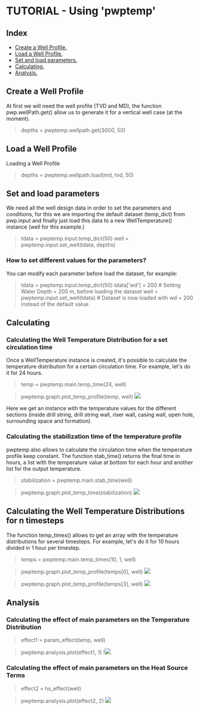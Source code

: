 # TUTORIAL - Using 'pwptemp'

## Index ##

* [Create a Well Profile.](#create-a-well-profile)  
* [Load a Well Profile.](#load-a-well-profile)
* [Set and load parameters.](#set-and-load-parameters)
* [Calculating.](#calculating)
* [Analysis.](#analysis)

## Create a Well Profile 
At first we will need the well profile (TVD and MD), the function pwp.wellPath.get() allow us to generate it for a vertical well case 
(at the moment). 

> depths = pwptemp.wellpath.get(3000, 50)

## Load a Well Profile
Loading a Well Profile

> depths = pwptemp.wellpath.load(md, tvd, 50)

## Set and load parameters
We need all the well design data in order to set the parameters and conditions, for this we are importing the 
default dataset (temp_dict) from pwp.input and finally just load this data to a new WellTemperature() instance (well for this example.)

> tdata = pwptemp.input.temp_dict(50)
> well = pwptemp.input.set_well(tdata, depths)

### How to set different values for the parameters?
You can modify each parameter before load the dataset, for example:

> tdata = pwptemp.input.temp_dict(50)
> tdata['wd'] = 200    # Setting Water Depth = 200 m,  before loading the dataset
> well = pwptemp.input.set_well(tdata)   # Dataset is now loaded with wd = 200 instead of the default value.  

## Calculating

### Calculating the Well Temperature Distribution for a set circulation time
Once a WellTemperature instance is created, it's possible to calculate the temperature distribution for a certain circulation time.
For example, let's do it for 24 hours.

> temp = pwptemp.main.temp_time(24, well)

> pwptemp.graph.plot_temp_profile(temp, well)
>![](https://user-images.githubusercontent.com/52009346/66595749-e0791280-eb9b-11e9-822e-3155dad6c64a.png)

Here we get an instance with the temperature values for the different sections (inside drill string, drill string wall, riser wall, 
casing wall, open hole, surrounding space and formation).

### Calculating the stabilization time of the temperature profile
pwptemp also allows to calculate the circulation time when the temperature profile keep constant. The function stab_time() returns
the final time in hours, a list with the temperature value at bottom for each hour and another list for the output temperature.

> stabilization = pwptemp.main.stab_time(well)

> pwptemp.graph.plot_temp_time(stabilization)
> ![](https://user-images.githubusercontent.com/52009346/66596338-018e3300-eb9d-11e9-8373-90853f2398a0.png)

## Calculating the Well Temperature Distributions for n timesteps
The function temp_times() allows to get an array with the temperature distributions for several timesteps. For example, let's do it
for 10 hours divided in 1 hour per timestep.

> temps = pwptemp.main.temp_times(10, 1, well)

> pwptemp.graph.plot_temp_profile(temps[0], well)
> ![](https://user-images.githubusercontent.com/52009346/66596694-a577de80-eb9d-11e9-8e07-5a5627eb6846.png)

> pwptemp.graph.plot_temp_profile(temps[3], well)
> ![](https://user-images.githubusercontent.com/52009346/66596777-c3454380-eb9d-11e9-8c14-28f378c69ab0.png)

## Analysis

### Calculating the effect of main parameters on the Temperature Distribution

> effect1 = param_effect(temp, well)

> pwptemp.analysis.plot(effect1, 1)
> !![](https://user-images.githubusercontent.com/52009346/66598876-4d8fa680-eba2-11e9-8d8c-ecd1de472b1b.png)

### Calculating the effect of main parameters on the Heat Source Terms

> effect2 = hs_effect(well)

> pwptemp.analysis.plot(effect2, 2)
> ![](https://user-images.githubusercontent.com/52009346/66602941-6781b700-ebab-11e9-818c-5e7d7b84bfc4.png)
